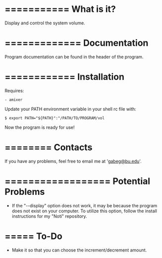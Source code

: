 ===========
What is it?
===========

Display and control the system volume.



=============
Documentation
=============

Program documentation can be found in the header of the program.



============
Installation
============

Requires:
    
    - amixer

Update your PATH environment variable in your shell rc file with:
    
    $ export PATH="${PATH}":"/PATH/TO/PROGRAM/vol

Now the program is ready for use!



========
Contacts
========

If you have any problems, feel free to email me at 'gabeg@bu.edu'.



==================
Potential Problems
==================

- If the "--display" option does not work, it may be because the program does not 
  exist on your computer. To utilize this option, follow the install instructions for
  my "Noti" repository.



=====
To-Do
=====

- Make it so that you can choose the increment/decrement amount.
